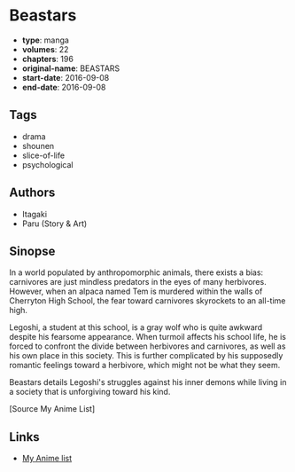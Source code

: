 # Beastars

-   **type**: manga
-   **volumes**: 22
-   **chapters**: 196
-   **original-name**: BEASTARS
-   **start-date**: 2016-09-08
-   **end-date**: 2016-09-08

## Tags

-   drama
-   shounen
-   slice-of-life
-   psychological

## Authors

-   Itagaki
-   Paru (Story & Art)

## Sinopse

In a world populated by anthropomorphic animals, there exists a bias: carnivores are just mindless predators in the eyes of many herbivores. However, when an alpaca named Tem is murdered within the walls of Cherryton High School, the fear toward carnivores skyrockets to an all-time high.

Legoshi, a student at this school, is a gray wolf who is quite awkward despite his fearsome appearance. When turmoil affects his school life, he is forced to confront the divide between herbivores and carnivores, as well as his own place in this society. This is further complicated by his supposedly romantic feelings toward a herbivore, which might not be what they seem.

Beastars details Legoshi's struggles against his inner demons while living in a society that is unforgiving toward his kind.

[Source My Anime List]

## Links

-   [My Anime list](https://myanimelist.net/manga/103701/Beastars)
